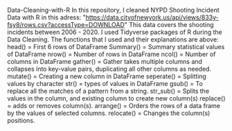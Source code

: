  Data-Cleaning-with-R
 In this repository, I cleaned NYPD Shooting Incident Data with R in this adress: "https://data.cityofnewyork.us/api/views/833y-fsy8/rows.csv?accessType=DOWNLOAD"
 This data covers the shooting incidents between 2006 - 2020.
 I used Tidyverse packages of R during the Data Cleaning.
 The functions that I used and their explanations are above:
 head() = First 6 rows of DataFrame
 Summary() = Summary statistical values of DataFrame
 nrow() = Number of rows in DataFrame
 ncol() = Number of columns in DataFrame
 gather() = Gather takes multiple columns and collapses into key-value pairs, duplicating all other columns as needed.
 mutate() = Creating a new column in DataFrame
 seperate() = Splitting values by character
 str() = types of values in DataFrame
 gsub() =  To replace all the matches of a pattern from a string.
 str_sub() = Splits the values in the column, and existing column to create new column(s)
 replace() = adds or removes column(s).
 arrange() = Orders the rows of a data frame by the values of selected columns.
 relocate() = Changes the column(s) positions.
